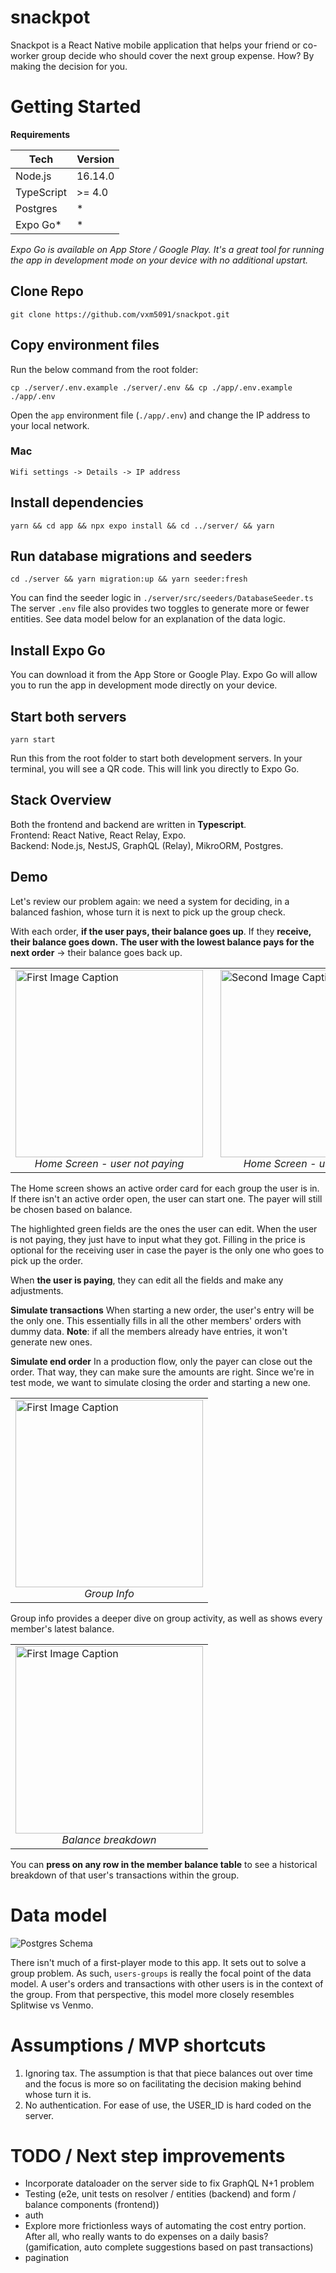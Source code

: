 # snackpot

Snackpot is a React Native mobile application that helps your friend or
co-worker group decide who should cover the next group expense. How? By making
the decision for you.

# Getting Started

**Requirements**

| Tech       | Version |
|------------|---------|
| Node.js    | 16.14.0 |
| TypeScript | >= 4.0  |
| Postgres   | *       |
| Expo Go*   | *       |

_Expo Go is available on App Store / Google Play. It's a great tool for running
the app in development mode on your device with no additional upstart._

## Clone Repo

```
git clone https://github.com/vxm5091/snackpot.git
```

## Copy environment files

Run the below command from the root folder:

```
cp ./server/.env.example ./server/.env && cp ./app/.env.example ./app/.env
```

Open the `app` environment file (`./app/.env`) and change the IP address to your
local network.

### Mac

`Wifi settings -> Details -> IP address`

## Install dependencies

```
yarn && cd app && npx expo install && cd ../server/ && yarn
```

## Run database migrations and seeders

```
cd ./server && yarn migration:up && yarn seeder:fresh
```

You can find the seeder logic in `./server/src/seeders/DatabaseSeeder.ts`<br>
The server `.env` file also provides two toggles to generate more or fewer
entities. See data model below for an explanation of the data logic.

## Install Expo Go

You can download it from the App Store or Google Play. Expo Go will allow you to
run the app in development mode directly on your device.

## Start both servers

```
yarn start
```

Run this from the root folder to start both development servers. In your
terminal, you will see a QR code. This will link you directly to Expo Go.

## Stack Overview

Both the frontend and backend are written in **Typescript**.<br>
Frontend: React Native, React Relay, Expo.<br>
Backend: Node.js, NestJS, GraphQL (Relay), MikroORM, Postgres.

## Demo

Let's review our problem again: we need a system for deciding, in a balanced
fashion, whose turn it is next to pick up the group check.

With each order, **if the user pays, their balance goes up**. If they **receive,
their balance goes down.**
**The user with the lowest balance pays for the next order** -> their balance
goes back up.


<table>
  <tr>
    <td>
      <img src="screenshots/home_recipient.jpeg" alt="First Image Caption" width="300" />
      <br>
      <em style="display:block; text-align:center;">Home Screen - user not paying</em>
    </td>
    <td style="padding-left:20px;"> <!-- Add space between images -->
      <img src="screenshots/home_payer.jpeg" alt="Second Image Caption" width="300" />
      <br>
      <em style="display:block; text-align:center;">Home Screen - user is paying</em>
    </td>
  </tr>
</table>

The Home screen shows an active order card for each group the user is in. If
there isn't an active order open, the user can start one. The payer will still
be chosen based on balance.

The highlighted green fields are the ones the user can edit. When the user is
not paying, they just have to input what they got. Filling in the price is
optional for the receiving user in case the payer is the only one who goes to
pick up the order.

When **the user is paying**, they can edit all the fields and make any
adjustments.

**Simulate transactions**
When starting a new order, the user's entry will be the only one. This
essentially fills in all the other members' orders with dummy data. **Note**: if
all the members already have entries, it won't generate new ones.

**Simulate end order**
In a production flow, only the payer can close out the order. That way, they can
make sure the amounts are right. Since we're in test mode, we want to simulate
closing the order and starting a new one.


<table>
  <tr>
    <td>
      <img src="screenshots/group_balance.jpeg" alt="First Image Caption" width="300" />
      <br>
      <em style="display:block; text-align:center;">Group Info</em>
    </td>
  </tr>
</table>

Group info provides a deeper dive on group activity, as well as shows every
member's latest balance.


<table>
  <tr>
    <td>
      <img src="screenshots/balance_breakdown.jpeg" alt="First Image Caption" width="300" />
      <br>
      <em style="display:block; text-align:center;">Balance breakdown</em>
    </td>
  </tr>
</table>

You can **press on any row in the member balance table** to see a historical
breakdown of that user's transactions within the group.

# Data model

![Postgres Schema](screenshots/postgres_schema.png)

There isn't much of a first-player mode to this app. It sets out to solve a
group problem. As such, `users-groups` is really the focal point of the data
model. A user's orders and transactions with other users is in the context of
the group. From that perspective, this model more closely resembles Splitwise vs
Venmo.

# Assumptions / MVP shortcuts

1. Ignoring tax. The assumption is that that piece balances out over time and
   the focus is more so on facilitating the decision making behind whose turn it
   is.
2. No authentication. For ease of use, the USER_ID is hard coded on the server.

# TODO / Next step improvements

- Incorporate dataloader on the server side to fix GraphQL N+1 problem
- Testing (e2e, unit tests on resolver / entities (backend) and form / balance
  components (frontend))
- auth
- Explore more frictionless ways of automating the cost entry portion. After
  all, who really wants to do expenses on a daily basis? (gamification, auto
  complete suggestions based on past transactions)
- pagination





























